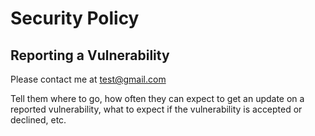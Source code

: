 # Security Policy

## Reporting a Vulnerability

Please contact me at test@gmail.com

Tell them where to go, how often they can expect to get an update on a
reported vulnerability, what to expect if the vulnerability is accepted or
declined, etc.
